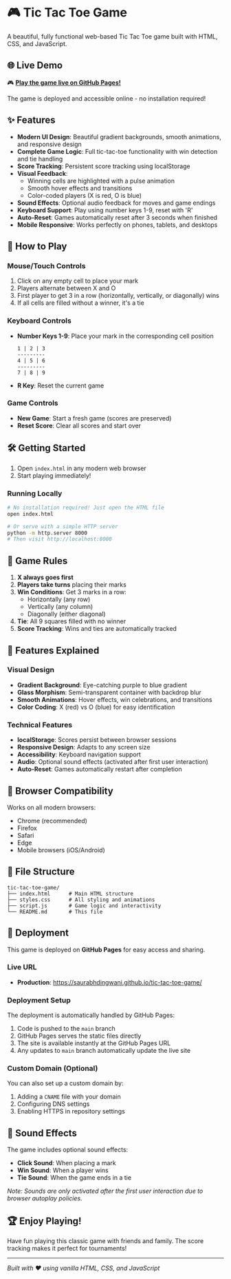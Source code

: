 # 🎮 Tic Tac Toe Game

A beautiful, fully functional web-based Tic Tac Toe game built with HTML, CSS, and JavaScript.

## 🌐 Live Demo

🎮 **[Play the game live on GitHub Pages!](https://sdingwan.github.io/tic-tac-toe-game/)**

The game is deployed and accessible online - no installation required!

## ✨ Features

- **Modern UI Design**: Beautiful gradient backgrounds, smooth animations, and responsive design
- **Complete Game Logic**: Full tic-tac-toe functionality with win detection and tie handling
- **Score Tracking**: Persistent score tracking using localStorage
- **Visual Feedback**: 
  - Winning cells are highlighted with a pulse animation
  - Smooth hover effects and transitions
  - Color-coded players (X is red, O is blue)
- **Sound Effects**: Optional audio feedback for moves and game endings
- **Keyboard Support**: Play using number keys 1-9, reset with 'R'
- **Auto-Reset**: Games automatically reset after 3 seconds when finished
- **Mobile Responsive**: Works perfectly on phones, tablets, and desktops

## 🚀 How to Play

### Mouse/Touch Controls
1. Click on any empty cell to place your mark
2. Players alternate between X and O
3. First player to get 3 in a row (horizontally, vertically, or diagonally) wins
4. If all cells are filled without a winner, it's a tie

### Keyboard Controls
- **Number Keys 1-9**: Place your mark in the corresponding cell position
  ```
  1 | 2 | 3
  ---------
  4 | 5 | 6
  ---------
  7 | 8 | 9
  ```
- **R Key**: Reset the current game

### Game Controls
- **New Game**: Start a fresh game (scores are preserved)
- **Reset Score**: Clear all scores and start over

## 🛠️ Getting Started

1. Open `index.html` in any modern web browser
2. Start playing immediately!

### Running Locally
```bash
# No installation required! Just open the HTML file
open index.html

# Or serve with a simple HTTP server
python -m http.server 8000
# Then visit http://localhost:8000
```

## 🎯 Game Rules

1. **X always goes first**
2. **Players take turns** placing their marks
3. **Win Conditions**: Get 3 marks in a row:
   - Horizontally (any row)
   - Vertically (any column) 
   - Diagonally (either diagonal)
4. **Tie**: All 9 squares filled with no winner
5. **Score Tracking**: Wins and ties are automatically tracked

## 🎨 Features Explained

### Visual Design
- **Gradient Background**: Eye-catching purple to blue gradient
- **Glass Morphism**: Semi-transparent container with backdrop blur
- **Smooth Animations**: Hover effects, win celebrations, and transitions
- **Color Coding**: X (red) vs O (blue) for easy identification

### Technical Features
- **localStorage**: Scores persist between browser sessions
- **Responsive Design**: Adapts to any screen size
- **Accessibility**: Keyboard navigation support
- **Audio**: Optional sound effects (activated after first user interaction)
- **Auto-Reset**: Games automatically restart after completion

## 📱 Browser Compatibility

Works on all modern browsers:
- Chrome (recommended)
- Firefox
- Safari
- Edge
- Mobile browsers (iOS/Android)

## 🔧 File Structure

```
tic-tac-toe-game/
├── index.html      # Main HTML structure
├── styles.css      # All styling and animations
├── script.js       # Game logic and interactivity
└── README.md       # This file
```

## 🚀 Deployment

This game is deployed on **GitHub Pages** for easy access and sharing.

### Live URL
- **Production**: https://saurabhdingwani.github.io/tic-tac-toe-game/

### Deployment Setup
The deployment is automatically handled by GitHub Pages:
1. Code is pushed to the `main` branch
2. GitHub Pages serves the static files directly
3. The site is available instantly at the GitHub Pages URL
4. Any updates to `main` branch automatically update the live site

### Custom Domain (Optional)
You can also set up a custom domain by:
1. Adding a `CNAME` file with your domain
2. Configuring DNS settings
3. Enabling HTTPS in repository settings

## 🎵 Sound Effects

The game includes optional sound effects:
- **Click Sound**: When placing a mark
- **Win Sound**: When a player wins
- **Tie Sound**: When the game ends in a tie

*Note: Sounds are only activated after the first user interaction due to browser autoplay policies.*

## 🏆 Enjoy Playing!

Have fun playing this classic game with friends and family. The score tracking makes it perfect for tournaments!

---

*Built with ❤️ using vanilla HTML, CSS, and JavaScript* 
